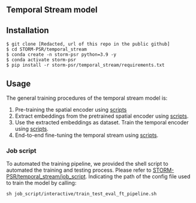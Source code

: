## Temporal Stream model
## Installation 

```
$ git clone [Redacted, url of this repo in the public github]
$ cd STORM-PSR/temporal_stream
$ conda create -n storm-psr python=3.9 -y
$ conda activate storm-psr
$ pip install -r storm-psr/temporal_stream/requirements.txt
```

## Usage
The general training procedures of the temporal stream model is:
1. Pre-training the spatial encoder using [scripts](./pretrained_spatial/)
2. Extract embeddings from the pretrained spatial encoder using [scripts](./pretrained_spatial/compute_embedding_from_dataset.py). 
3. Use the extracted embeddings as dataset. Train the temporal encoder using [scripts](./train_spatial_temporal/).
4. End-to-end fine-tuning the temporal stream using [scripts](./train_spatial_temporal/fine_tuning.py). 


### Job script
To automated the training pipeline, we provided the shell script to automated the training and testing process. Please refer to [STORM-PSR/temporal_stream/job_script](./job_script/). Indicating the path of the config file used to train the model by calling:
```
sh job_script/interactive/train_test_eval_ft_pipeline.sh
```